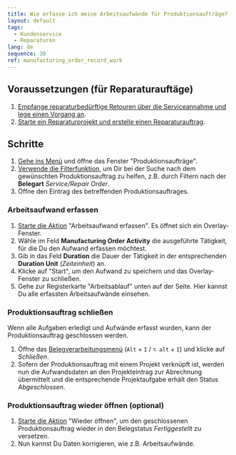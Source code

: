 ```yaml
---
title: Wie erfasse ich meine Arbeitsaufwände für Produktionsaufträge?
layout: default
tags:
  - Kun­den­ser­vice
  - Reparaturen
lang: de
sequence: 30
ref: manufacturing_order_record_work
---
```


## Voraussetzungen (für Reparaturauftäge)
1. [Empfange re­pa­ra­tur­be­dürf­tige Retouren über die Serviceannahme und lege einen Vorgang an](Reparaturen_Service_Annahme).
1. [Starte ein Reparaturprojekt und erstelle einen Reparaturauftrag](Reparaturprojekt_starten).

## Schritte
1. [Gehe ins Menü](Menu) und öffne das Fenster "Produktionsaufträge".
1. [Verwende die Filterfunktion](Filterfunktion), um Dir bei der Suche nach dem gewünschten Produktionsauftrag zu helfen, z.B. durch Filtern nach der **Belegart** *Service/Repair Order*.
1. Öffne den Eintrag des betreffenden Produktionsauftrages.

### Arbeitsaufwand erfassen
1. [Starte die Aktion](AktionStarten#aktionsmenue) "Arbeitsaufwand erfassen". Es öffnet sich ein Overlay-Fenster.
1. Wähle im Feld **Manufacturing Order Activity** die ausgeführte Tätigkeit, für die Du den Aufwand erfassen möchtest.
1. Gib in das Feld **Duration** die Dauer der Tätigkeit in der entsprechenden **Duration Unit** (*Zeiteinheit*) an.
1. Klicke auf "Start", um den Aufwand zu speichern und das Overlay-Fenster zu schließen.
1. Gehe zur Registerkarte "Arbeitsablauf" unten auf der Seite. Hier kannst Du alle erfassten Arbeitsaufwände einsehen.

### Produktionsauftrag schließen
Wenn alle Aufgaben erledigt und Aufwände erfasst wurden, kann der Produktionsauftrag geschlossen werden.

1. Öffne das [Belegverarbeitungsmenü](AktionStarten#belegverarbeitung) (`Alt` + `I` / `⌥ alt` + `I`) und klicke auf *Schließen*.
1. Sofern der Produktionsauftrag mit einem Projekt verknüpft ist, werden nun die Aufwandsdaten an den Projekteintrag zur Abrechnung übermittelt und die entsprechende Projektaufgabe erhält den Status *Abgeschlossen*.

### Produktionsauftrag wieder öffnen (optional)
1. [Starte die Aktion](AktionStarten#aktionsmenue) "Wieder öffnen", um den geschlossenen Produktionsauftrag wieder in den Belegstatus *Fertiggestellt* zu versetzen.
1. Nun kannst Du Daten korrigieren, wie z.B. Arbeitsaufwände.
